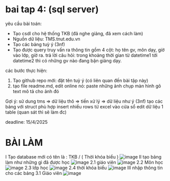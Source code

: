 # bai tap 4: (sql server)
yêu cầu bài toán:
 - Tạo csdl cho hệ thống TKB (đã nghe giảng, đã xem cách làm)
 - Nguồn dữ liệu: TMS.tnut.edu.vn
 - Tạo các bảng tuỳ ý (3nf)
 - Tạo được query truy vấn ra thông tin gồm 4 cột: họ tên gv, môn dạy, giờ vào lớp, giờ ra.
   trả lời câu hỏi: trong khoảng thời gian từ datetime1 tới datetime2 thì có những gv nào đang bận giảng dạy.

các bước thực hiện:
1. Tạo github repo mới: đặt tên tuỳ ý (có liên quan đến bài tập này)
2. tạo file readme.md, edit online nó:
   paste những ảnh chụp màn hình
   gõ text mô tả cho ảnh đó

Gợi ý:
  sử dung tms => dữ liệu thô => tiền xử lý => dữ liệu như ý (3nf)
  tạo các bảng với struct phù hợp
  insert nhiều rows từ excel vào cửa sổ edit dữ liệu 1 table (quan sát thì sẽ làm đc)
  

deadline: 15/4/2025
#                    BÀI LÀM
I Tạo database mới có tên là : TKB / ( Thời khóa biểu )
![image](https://github.com/user-attachments/assets/a2390ca6-1633-4279-ad17-86140fa9a9fc)
II tạo bảng 
làm như những gì đã được học
![image](https://github.com/user-attachments/assets/b4ae63ad-7f88-4619-87ef-05f918086b70)
2.1 giáo viên 
![image](https://github.com/user-attachments/assets/660c9d86-635f-4d88-9c02-d30918da2e8f)
2.2 Môn học 
![image](https://github.com/user-attachments/assets/e233dd87-bba2-446b-8402-9db479267615)
2.3 lớp học
![image](https://github.com/user-attachments/assets/e56733ab-d7b7-4c37-95b1-ea4f9d96aefe)
2.4 thời khóa biểu
![image](https://github.com/user-attachments/assets/1e53ba59-a94c-4628-9252-6c02193bf218)
III nhập thông tin cho các bảng 
3.1 Giáo viên 
![image](https://github.com/user-attachments/assets/449c1e10-151d-468b-b1d1-3090001c0b39)

